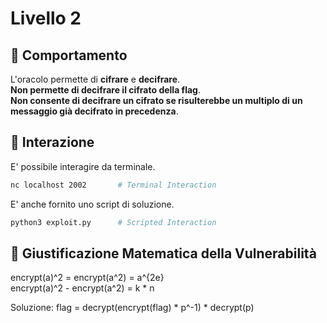 # Livello 2

## 🤖 Comportamento

L'oracolo permette di **cifrare** e **decifrare**.  
**Non permette di decifrare il cifrato della flag**.  
**Non consente di decifrare un cifrato se risulterebbe un multiplo di un messaggio già decifrato in precedenza**.

## 🧩 Interazione

E' possibile interagire da terminale.  

```sh
nc localhost 2002       # Terminal Interaction
```

E' anche fornito uno script di soluzione.  

```sh
python3 exploit.py      # Scripted Interaction
```

## 📐 Giustificazione Matematica della Vulnerabilità

encrypt(a)^2 = encrypt(a^2) = a^{2e}   
encrypt(a)^2 - encrypt(a^2) = k * n   

Soluzione: flag = decrypt(encrypt(flag) * p^-1) * decrypt(p) 